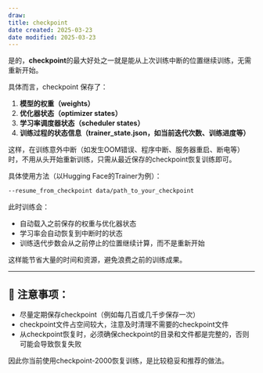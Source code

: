 ```yaml
---
draw:
title: checkpoint
date created: 2025-03-23
date modified: 2025-03-23
---
```


是的，**checkpoint**的最大好处之一就是能从上次训练中断的位置继续训练，无需重新开始。

具体而言，checkpoint 保存了：

1. **模型的权重（weights）**
2. **优化器状态（optimizer states）**
3. **学习率调度器状态（scheduler states）**
4. **训练过程的状态信息（trainer_state.json，如当前迭代次数、训练进度等）**

这样，在训练意外中断（如发生OOM错误、程序中断、服务器重启、断电等）时，不用从头开始重新训练，只需从最近保存的checkpoint恢复训练即可。

具体使用方法（以Hugging Face的Trainer为例）：

```bash
--resume_from_checkpoint data/path_to_your_checkpoint
```

此时训练会：

- 自动载入之前保存的权重与优化器状态
- 学习率会自动恢复到中断时的状态
- 训练迭代步数会从之前停止的位置继续计算，而不是重新开始

这样能节省大量的时间和资源，避免浪费之前的训练成果。

---

## 📌 **注意事项：**

- 尽量定期保存checkpoint（例如每几百或几千步保存一次）
- checkpoint文件占空间较大，注意及时清理不需要的checkpoint文件
- 从checkpoint恢复时，必须确保checkpoint的目录和文件都是完整的，否则可能会导致恢复失败

因此你当前使用checkpoint-2000恢复训练，是比较稳妥和推荐的做法。
